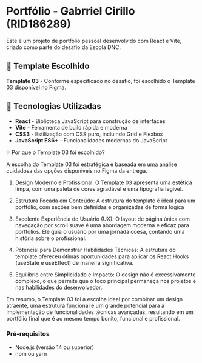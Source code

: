 # Portfólio - Gabrriel Cirillo (RID186289)

Este é um projeto de portfólio pessoal desenvolvido com React e Vite, criado como parte do desafio da Escola DNC.

## 🎯 Template Escolhido

**Template 03** - Conforme especificado no desafio, foi escolhido o Template 03 disponível no Figma.

## 🚀 Tecnologias Utilizadas

- **React** - Biblioteca JavaScript para construção de interfaces
- **Vite** - Ferramenta de build rápida e moderna
- **CSS3** - Estilização com CSS puro, incluindo Grid e Flexbox
- **JavaScript ES6+** - Funcionalidades modernas do JavaScript

💡 Por que o Template 03 foi escolhido?

A escolha do Template 03 foi estratégica e baseada em uma análise cuidadosa das opções disponíveis no Figma da entrega.

1. Design Moderno e Profissional:
O Template 03 apresenta uma estética limpa, com uma paleta de cores agradável e uma tipografia legível.

2. Estrutura Focada em Conteúdo:
A estrutura do template é ideal para um portfólio, com seções bem definidas e organizadas de forma lógica

3. Excelente Experiência do Usuário (UX):
O layout de página única com navegação por scroll suave é uma abordagem moderna e eficaz para portfólios. Ele guia o usuário por uma jornada coesa, contando uma história sobre o profissional.

4. Potencial para Demonstrar Habilidades Técnicas:
A estrutura do template ofereceu ótimas oportunidades para aplicar os React Hooks (useState e useEffect) de maneira significativa.

5. Equilíbrio entre Simplicidade e Impacto:
O design não é excessivamente complexo, o que permite que o foco principal permaneça nos projetos e nas habilidades do desenvolvedor.

Em resumo, o Template 03 foi a escolha ideal por combinar um design atraente, uma estrutura funcional e um grande potencial para a implementação de funcionalidades técnicas avançadas, resultando em um portfólio final que é ao mesmo tempo bonito, funcional e profissional.

### Pré-requisitos

- Node.js (versão 14 ou superior)
- npm ou yarn